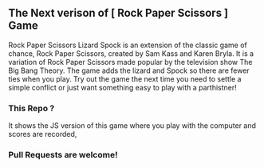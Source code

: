## The Next verison of [ Rock Paper Scissors ] Game

Rock Paper Scissors Lizard Spock is an extension of the classic game of chance, Rock Paper Scissors, created by Sam Kass and Karen Bryla.
It is a variation of Rock Paper Scissors made popular by the television show The Big Bang Theory. The game adds the lizard and Spock so there are fewer ties when you play. Try out the game the next time you need to settle a simple conflict or just want something easy to play with a parthistner!

### This Repo ?
It shows the JS version of this game where you play with the computer and scores are recorded,

### Pull Requests are welcome!
